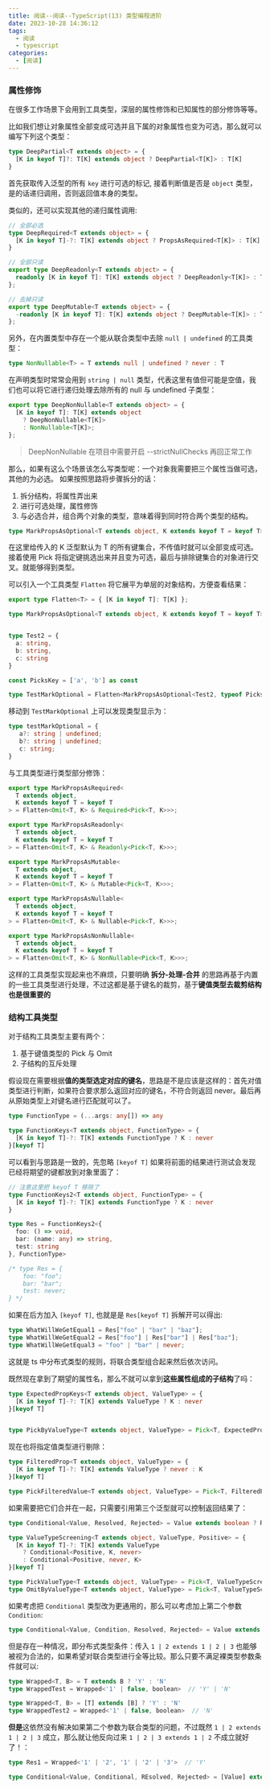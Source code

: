 ```yaml
---
title: 阅读--阅读--TypeScript(13) 类型编程进阶
date: 2023-10-28 14:36:12
tags:
  - 阅读
  - typescript
categories:
  - [阅读]
---
```


### 属性修饰
在很多工作场景下会用到工具类型，深层的属性修饰和已知属性的部分修饰等等。

比如我们想让对象属性全部变成可选并且下属的对象属性也变为可选，那么就可以编写下列这个类型：
```ts
type DeepPartial<T extends object> = {
  [K in keyof T]?: T[K] extends object ? DeepPartial<T[K]> : T[K]
}

```

首先获取传入泛型的所有 `key` 进行可选的标记, 接着判断值是否是 `object` 类型，是的话递归调用，否则返回值本身的类型。

类似的，还可以实现其他的递归属性调用: 
```ts
// 全部必选
type DeepRequired<T extends object> = {
  [K in keyof T]-?: T[K] extends object ? PropsAsRequired<T[K]> : T[K]
}

// 全部只读
export type DeepReadonly<T extends object> = {
  readonly [K in keyof T]: T[K] extends object ? DeepReadonly<T[K]> : T[K];
};

// 去掉只读
export type DeepMutable<T extends object> = {
  -readonly [K in keyof T]: T[K] extends object ? DeepMutable<T[K]> : T[K];
};

```

另外，在内置类型中存在一个能从联合类型中去除 `null | undefined` 的工具类型：

```ts
type NonNullable<T> = T extends null | undefined ? never : T
```

在声明类型时常常会用到 `string | null` 类型，代表这里有值但可能是空值，我们也可以将它进行递归处理去除所有的 null 与 undefined 子类型：
```ts
export type DeepNonNullable<T extends object> = {
  [K in keyof T]: T[K] extends object
    ? DeepNonNullable<T[K]>
    : NonNullable<T[K]>;
};
```

> DeepNonNullable 在项目中需要开启 --strictNullChecks 再回正常工作

那么，如果有这么个场景该怎么写类型呢：一个对象我需要把三个属性当做可选，其他的为必选。
如果按照思路将步骤拆分的话：
1. 拆分结构，将属性弄出来
2. 进行可选处理，属性修饰
3. 与必选合并，组合两个对象的类型，意味着得到同时符合两个类型的结构。

```ts
type MarkPropsAsOptional<T extends object, K extends keyof T = keyof T> = Partial<Pick<T, K>> & Omit<T, K>
```
在这里给传入的 K 泛型默认为 T 的所有键集合，不传值时就可以全部变成可选。接着使用 Pick 将指定键挑选出来并且变为可选，最后与排除键集合的对象进行交叉。就能够得到类型。

可以引入一个工具类型 `Flatten` 将它展平为单层的对象结构，方便查看结果：
```ts
export type Flatten<T> = { [K in keyof T]: T[K] };

type MarkPropsAsOptional<T extends object, K extends keyof T = keyof T> = Partial<Pick<T, K>> & Omit<T, K>


type Test2 = {
  a: string,
  b: string,
  c: string
}

const PicksKey = ['a', 'b'] as const

type TestMarkOptional = Flatten<MarkPropsAsOptional<Test2, typeof PicksKey[number]>>

```

移动到 `TestMarkOptional` 上可以发现类型显示为：
```ts
type testMarkOptional = {
   a?: string | undefined;
   b?: string | undefined;
   c: string;
}
```


与工具类型进行类型部分修饰：
```ts
export type MarkPropsAsRequired<
  T extends object,
  K extends keyof T = keyof T
> = Flatten<Omit<T, K> & Required<Pick<T, K>>>;

export type MarkPropsAsReadonly<
  T extends object,
  K extends keyof T = keyof T
> = Flatten<Omit<T, K> & Readonly<Pick<T, K>>>;

export type MarkPropsAsMutable<
  T extends object,
  K extends keyof T = keyof T
> = Flatten<Omit<T, K> & Mutable<Pick<T, K>>>;

export type MarkPropsAsNullable<
  T extends object,
  K extends keyof T = keyof T
> = Flatten<Omit<T, K> & Nullable<Pick<T, K>>>;

export type MarkPropsAsNonNullable<
  T extends object,
  K extends keyof T = keyof T
> = Flatten<Omit<T, K> & NonNullable<Pick<T, K>>>;
```

这样的工具类型实现起来也不麻烦，只要明确 **拆分-处理-合并** 的思路再基于内置的一些工具类型进行处理，不过这都是基于键名的裁剪，基于**键值类型去裁剪结构也是很重要的**


### 结构工具类型
对于结构工具类型主要有两个：
1. 基于键值类型的 Pick 与 Omit
2. 子结构的互斥处理

假设现在需要根据**值的类型选定对应的键名**，思路是不是应该是这样的：首先对值类型进行判断，如果符合要求那么返回对应的键名，不符合则返回 never。最后再从原始类型上对键名进行匹配就可以了。

```ts
type FunctionType = (...args: any[]) => any

type FunctionKeys<T extends object, FunctionType> = {
  [K in keyof T]-?: T[K] extends FunctionType ? K : never
}[keyof T]
```

可以看到与思路是一致的，先忽略 `[keyof T]` 如果将前面的结果进行测试会发现已经将期望的键都放到对象里面了：
```ts
// 注意这里把 keyof T 移除了
type FunctionKeys2<T extends object, FunctionType> = {
  [K in keyof T]-?: T[K] extends FunctionType ? K : never
}

type Res = FunctionKeys2<{
  foo: () => void,
  bar: (name: any) => string,
  test: string
}, FunctionType>

/* type Res = {
    foo: "foo";
    bar: "bar";
    test: never;
} */
```

如果在后方加入 `[keyof T]`, 也就是是 `Res[keyof T]` 拆解开可以得出:
```ts
type WhatWillWeGetEqual1 = Res["foo" | "bar" | "baz"];
type WhatWillWeGetEqual2 = Res["foo"] | Res["bar"] | Res["baz"];
type WhatWillWeGetEqual3 = "foo" | "bar" | never;
```
这就是 ts 中分布式类型的规则，将联合类型组合起来然后依次访问。

既然现在拿到了期望的属性名，那么不就可以拿到**这些属性组成的子结构**了吗：
```ts
type ExpectedPropKeys<T extends object, ValueType> = {
  [K in keyof T]-?: T[K] extends ValueType ? K : never
}[keyof T]


type PickByValueType<T extends object, ValueType> = Pick<T, ExpectedPropKeys<T, ValueType>>
```

现在也将指定值类型进行剔除：
```ts
type FilteredProp<T extends object, ValueType> = {
  [K in keyof T]-?: T[K] extends ValueType ? never : K
}[keyof T]

type PickFilteredValue<T extends object, ValueType> = Pick<T, FilteredProp<T, ValueType>>

```

如果需要把它们合并在一起，只需要引用第三个泛型就可以控制返回结果了：
```ts
type Conditional<Value, Resolved, Rejected> = Value extends boolean ? Resolved : Rejected

type ValueTypeScreening<T extends object, ValueType, Positive> = {
  [K in keyof T]-?: T[K] extends ValueType
    ? Conditional<Positive, K, never>
    : Conditional<Positive, never, K>
}[keyof T]

type PickValueType<T extends object, ValueType> = Pick<T, ValueTypeScreening<T, ValueType, true>>
type OmitByValueType<T extends object, ValueType> = Pick<T, ValueTypeScreening<T, ValueType, false>>
```

如果考虑把 `Conditional` 类型改为更通用的，那么可以考虑加上第二个参数 `Condition`: 
```ts
type Conditional<Value, Condition, Resolved, Rejected> = Value extends Condition ? Resolved : Rejected
```

但是存在一种情况，即分布式类型条件：传入 `1 | 2 extends 1 | 2 | 3` 也能够被视为合法的，如果希望对联合类型进行全等比较。那么只要不满足裸类型参数条件就可以:
```ts
type Wrapped<T, B> = T extends B ? 'Y' : 'N'
type WrappedTest = Wrapped<'1' | false, boolean>  // 'Y' | 'N'

type Wrapped<T, B> = [T] extends [B] ? 'Y' : 'N'
type WrappedTest2 = Wrapped<'1' | false, boolean>  // 'N'
```
**但是**这依然没有解决如果第二个参数为联合类型的问题，不过既然 `1 | 2 extends 1 | 2 | 3` 成立，那么就让他反向过来 `1 | 2 | 3 extends 1 | 2` 不成立就好了！：
```ts
type Res1 = Wrapped<'1' | '2', '1' | '2' | '3'>  // 'Y'
```

```ts
type Conditional<Value, Conditional, REsolved, Rejected> = [Value] extends [Condition] ? Resolved : Rejected
```